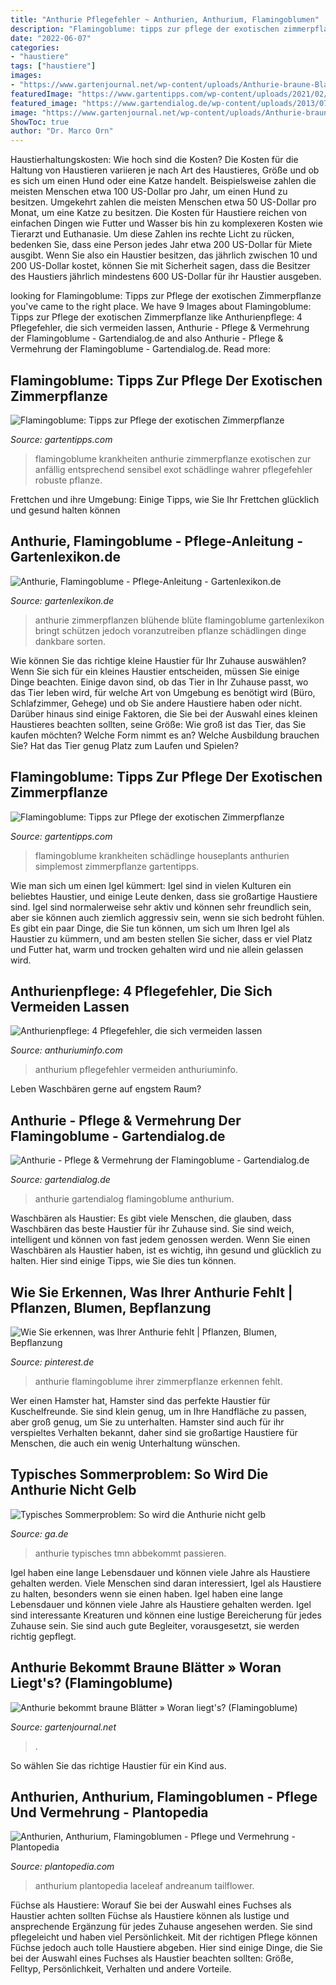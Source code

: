 ```yaml
---
title: "Anthurie Pflegefehler ~ Anthurien, Anthurium, Flamingoblumen"
description: "Flamingoblume: tipps zur pflege der exotischen zimmerpflanze"
date: "2022-06-07"
categories:
- "haustiere"
tags: ["haustiere"]
images:
- "https://www.gartenjournal.net/wp-content/uploads/Anthurie-braune-Blaetter.jpg"
featuredImage: "https://www.gartentipps.com/wp-content/uploads/2021/02/flamingoblume-krankheiten-schaedlinge.jpg"
featured_image: "https://www.gartendialog.de/wp-content/uploads/2013/07/images_2017_blumen_anthurie-flamingoblume-anthurium-andreanum-8473-300x200.jpg"
image: "https://www.gartenjournal.net/wp-content/uploads/Anthurie-braune-Blaetter.jpg"
ShowToc: true
author: "Dr. Marco Orn"
---
```



Haustierhaltungskosten: Wie hoch sind die Kosten?
Die Kosten für die Haltung von Haustieren variieren je nach Art des Haustieres, Größe und ob es sich um einen Hund oder eine Katze handelt. Beispielsweise zahlen die meisten Menschen etwa 100 US-Dollar pro Jahr, um einen Hund zu besitzen. Umgekehrt zahlen die meisten Menschen etwa 50 US-Dollar pro Monat, um eine Katze zu besitzen. Die Kosten für Haustiere reichen von einfachen Dingen wie Futter und Wasser bis hin zu komplexeren Kosten wie Tierarzt und Euthanasie. Um diese Zahlen ins rechte Licht zu rücken, bedenken Sie, dass eine Person jedes Jahr etwa 200 US-Dollar für Miete ausgibt. Wenn Sie also ein Haustier besitzen, das jährlich zwischen 10 und 200 US-Dollar kostet, können Sie mit Sicherheit sagen, dass die Besitzer des Haustiers jährlich mindestens 600 US-Dollar für ihr Haustier ausgeben.

	

		
looking for Flamingoblume: Tipps zur Pflege der exotischen Zimmerpflanze you've came to the right place. We have 9 Images about Flamingoblume: Tipps zur Pflege der exotischen Zimmerpflanze like Anthurienpflege: 4 Pflegefehler, die sich vermeiden lassen, Anthurie - Pflege &amp; Vermehrung der Flamingoblume - Gartendialog.de and also Anthurie - Pflege &amp; Vermehrung der Flamingoblume - Gartendialog.de. Read more:
		
    
## Flamingoblume: Tipps Zur Pflege Der Exotischen Zimmerpflanze

<img loading=lazy src="https://www.gartentipps.com/wp-content/uploads/2021/02/flamingoblume-768x511.jpg" onerror="this.onerror=null;this.src='https://tse4.mm.bing.net/th?id=OIP.yoUOAyjtWuMkG6awXf1vPwHaE7&amp;pid=15.1';" alt="Flamingoblume: Tipps zur Pflege der exotischen Zimmerpflanze">

_Source: gartentipps.com_

>flamingoblume krankheiten anthurie zimmerpflanze exotischen zur anfällig entsprechend sensibel exot schädlinge wahrer pflegefehler robuste pflanze. 

	

Frettchen und ihre Umgebung: Einige Tipps, wie Sie Ihr Frettchen glücklich und gesund halten können

    
## Anthurie, Flamingoblume - Pflege-Anleitung - Gartenlexikon.de

<img loading=lazy src="https://www.gartenlexikon.de/wp-content/uploads/2014/07/images_2017_blumen_anthurie-flamingoblume-anthurium-andreanum-8465.jpg" onerror="this.onerror=null;this.src='https://tse2.mm.bing.net/th?id=OIP.vp2L7uimkZjTgYls3LxTKwAAAA&amp;pid=15.1';" alt="Anthurie, Flamingoblume - Pflege-Anleitung - Gartenlexikon.de">

_Source: gartenlexikon.de_

>anthurie zimmerpflanzen blühende blüte flamingoblume gartenlexikon bringt schützen jedoch voranzutreiben pflanze schädlingen dinge dankbare sorten. 

	

Wie können Sie das richtige kleine Haustier für Ihr Zuhause auswählen?
Wenn Sie sich für ein kleines Haustier entscheiden, müssen Sie einige Dinge beachten. Einige davon sind, ob das Tier in Ihr Zuhause passt, wo das Tier leben wird, für welche Art von Umgebung es benötigt wird (Büro, Schlafzimmer, Gehege) und ob Sie andere Haustiere haben oder nicht. Darüber hinaus sind einige Faktoren, die Sie bei der Auswahl eines kleinen Haustieres beachten sollten, seine Größe: Wie groß ist das Tier, das Sie kaufen möchten? Welche Form nimmt es an? Welche Ausbildung brauchen Sie? Hat das Tier genug Platz zum Laufen und Spielen?

    
## Flamingoblume: Tipps Zur Pflege Der Exotischen Zimmerpflanze

<img loading=lazy src="https://www.gartentipps.com/wp-content/uploads/2021/02/flamingoblume-krankheiten-schaedlinge.jpg" onerror="this.onerror=null;this.src='https://tse2.mm.bing.net/th?id=OIP.2XodHF0l5hm8IUJ-FPui3gHaE8&amp;pid=15.1';" alt="Flamingoblume: Tipps zur Pflege der exotischen Zimmerpflanze">

_Source: gartentipps.com_

>flamingoblume krankheiten schädlinge houseplants anthurien simplemost zimmerpflanze gartentipps. 

	

Wie man sich um einen Igel kümmert:
Igel sind in vielen Kulturen ein beliebtes Haustier, und einige Leute denken, dass sie großartige Haustiere sind. Igel sind normalerweise sehr aktiv und können sehr freundlich sein, aber sie können auch ziemlich aggressiv sein, wenn sie sich bedroht fühlen. Es gibt ein paar Dinge, die Sie tun können, um sich um Ihren Igel als Haustier zu kümmern, und am besten stellen Sie sicher, dass er viel Platz und Futter hat, warm und trocken gehalten wird und nie allein gelassen wird.

    
## Anthurienpflege: 4 Pflegefehler, Die Sich Vermeiden Lassen

<img loading=lazy src="https://anthuriuminfo.com/de/wp-content/uploads/sites/2/2020/03/anthurium-dingen-die-je-niet-moet-doen.jpg" onerror="this.onerror=null;this.src='https://tse4.mm.bing.net/th?id=OIP.nJkw9dvMCTnJ1hmcbqFfUQHaFP&amp;pid=15.1';" alt="Anthurienpflege: 4 Pflegefehler, die sich vermeiden lassen">

_Source: anthuriuminfo.com_

>anthurium pflegefehler vermeiden anthuriuminfo. 

	

Leben Waschbären gerne auf engstem Raum?

    
## Anthurie - Pflege &amp; Vermehrung Der Flamingoblume - Gartendialog.de

<img loading=lazy src="https://www.gartendialog.de/wp-content/uploads/2013/07/images_2017_blumen_anthurie-flamingoblume-anthurium-andreanum-8473-300x200.jpg" onerror="this.onerror=null;this.src='https://tse1.mm.bing.net/th?id=OIP.Ehv8kPwAtHxnvUVs--DqagAAAA&amp;pid=15.1';" alt="Anthurie - Pflege &amp; Vermehrung der Flamingoblume - Gartendialog.de">

_Source: gartendialog.de_

>anthurie gartendialog flamingoblume anthurium. 

	

Waschbären als Haustier:
Es gibt viele Menschen, die glauben, dass Waschbären das beste Haustier für ihr Zuhause sind. Sie sind weich, intelligent und können von fast jedem genossen werden. Wenn Sie einen Waschbären als Haustier haben, ist es wichtig, ihn gesund und glücklich zu halten. Hier sind einige Tipps, wie Sie dies tun können.

    
## Wie Sie Erkennen, Was Ihrer Anthurie Fehlt | Pflanzen, Blumen, Bepflanzung

<img loading=lazy src="https://i.pinimg.com/originals/e7/30/d4/e730d4f55bd48a16a16c02a16967b0b3.jpg" onerror="this.onerror=null;this.src='https://tse2.mm.bing.net/th?id=OIP.krHjNjEPfZYT-ZvEnvxsvAHaEK&amp;pid=15.1';" alt="Wie Sie erkennen, was Ihrer Anthurie fehlt | Pflanzen, Blumen, Bepflanzung">

_Source: pinterest.de_

>anthurie flamingoblume ihrer zimmerpflanze erkennen fehlt. 

	

Wer einen Hamster hat,
Hamster sind das perfekte Haustier für Kuschelfreunde. Sie sind klein genug, um in Ihre Handfläche zu passen, aber groß genug, um Sie zu unterhalten. Hamster sind auch für ihr verspieltes Verhalten bekannt, daher sind sie großartige Haustiere für Menschen, die auch ein wenig Unterhaltung wünschen.

    
## Typisches Sommerproblem: So Wird Die Anthurie Nicht Gelb

<img loading=lazy src="https://ga.de/imgs/93/8/5/5/2/1/7/3/9/tok_f06702c300eb03aeca33166bf43366fa/w800_h600_x400_y300_urn-newsml-dpa-com-20090101-200619-99-488179_large_4_3-c29c31c45018ec11.jpg" onerror="this.onerror=null;this.src='https://tse2.mm.bing.net/th?id=OIP.KWmWTE0hOd93CgyT_hSfmQHaFj&amp;pid=15.1';" alt="Typisches Sommerproblem: So wird die Anthurie nicht gelb">

_Source: ga.de_

>anthurie typisches tmn abbekommt passieren. 

	

Igel haben eine lange Lebensdauer und können viele Jahre als Haustiere gehalten werden.
Viele Menschen sind daran interessiert, Igel als Haustiere zu halten, besonders wenn sie einen haben. Igel haben eine lange Lebensdauer und können viele Jahre als Haustiere gehalten werden. Igel sind interessante Kreaturen und können eine lustige Bereicherung für jedes Zuhause sein. Sie sind auch gute Begleiter, vorausgesetzt, sie werden richtig gepflegt.

    
## Anthurie Bekommt Braune Blätter » Woran Liegt&#039;s? (Flamingoblume)

<img loading=lazy src="https://www.gartenjournal.net/wp-content/uploads/Anthurie-braune-Blaetter.jpg" onerror="this.onerror=null;this.src='https://tse3.mm.bing.net/th?id=OIP.Kcqs8OMxAX6htm45ZQuifAHaE8&amp;pid=15.1';" alt="Anthurie bekommt braune Blätter » Woran liegt&#039;s? (Flamingoblume)">

_Source: gartenjournal.net_

>. 

	

So wählen Sie das richtige Haustier für ein Kind aus.

    
## Anthurien, Anthurium, Flamingoblumen - Pflege Und Vermehrung - Plantopedia

<img loading=lazy src="https://www.plantopedia.com/de/wp-content/uploads/sites/2/2017/03/anthurium-andreanum-n26.jpg" onerror="this.onerror=null;this.src='https://tse2.mm.bing.net/th?id=OIP.cyNXJswq1p5uK4tDfv6fcgHaE8&amp;pid=15.1';" alt="Anthurien, Anthurium, Flamingoblumen - Pflege und Vermehrung - Plantopedia">

_Source: plantopedia.com_

>anthurium plantopedia laceleaf andreanum tailflower. 

	

Füchse als Haustiere: Worauf Sie bei der Auswahl eines Fuchses als Haustier achten sollten
Füchse als Haustiere können als lustige und ansprechende Ergänzung für jedes Zuhause angesehen werden. Sie sind pflegeleicht und haben viel Persönlichkeit. Mit der richtigen Pflege können Füchse jedoch auch tolle Haustiere abgeben. Hier sind einige Dinge, die Sie bei der Auswahl eines Fuchses als Haustier beachten sollten: Größe, Felltyp, Persönlichkeit, Verhalten und andere Vorteile.

